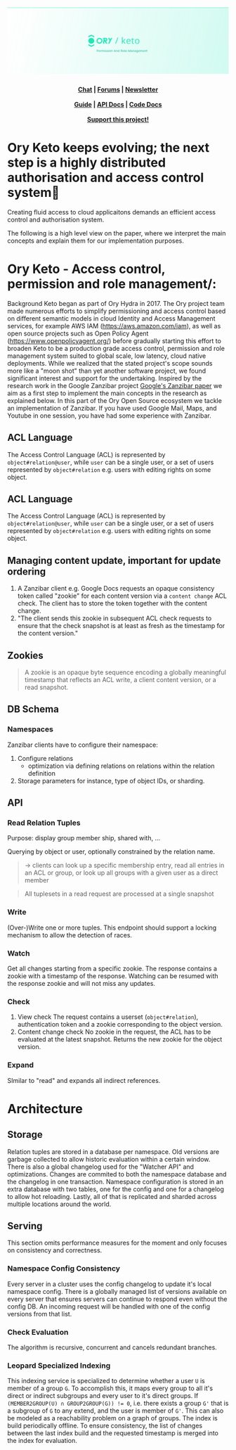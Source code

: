 <h1 align="center"><img src="https://raw.githubusercontent.com/ory/meta/master/static/banners/keto.svg" alt="ORY Keto - Open Source Cloud Native Access Control Server"></h1>

<h4 align="center">    
    <a href="https://www.ory.sh/chat">Chat</a> |
    <a href="https://community.ory.sh/">Forums</a> |
    <a href="http://eepurl.com/di390P">Newsletter</a><br/><br/>
    <a href="https://www.ory.sh/docs/keto/">Guide</a> |
    <a href="https://www.ory.sh/docs/keto/sdk/api">API Docs</a> |
    <a href="https://godoc.org/github.com/ory/keto">Code Docs</a><br/><br/>
    <a href="https://opencollective.com/ory">Support this project!</a>
</h4>

# Ory Keto keeps evolving; the next step is a highly distributed authorisation and access control system:tada:

Creating fluid access to cloud applicaitons demands an efficient access control and authorisation system. 

The following is a high level view on the paper, where we interpret the main concepts and explain them for our implementation purposes.
# Ory Keto - Access control, permission and role management/:
Background
Keto began as part of Ory Hydra in 2017. The Ory project team made numerous efforts to simplify permissioning and access control based on different semantic models in cloud Identity and Access Management services, for example AWS IAM (https://aws.amazon.com/iam), as well as open source projects such as Open Policy Agent (https://www.openpolicyagent.org/) before gradually starting this effort to broaden Keto to be a production grade access control, permission and role management system suited to global scale, low latency, cloud native deployments. While we realized that the stated project's scope sounds more like a "moon shot" than yet another software project, we found significant interest and support for the undertaking.  Inspired by the research work in the Google Zanzibar project
[Google's Zanzibar paper](https://research.google/pubs/pub48190/) we aim as a first step to implement the main concepts in the research as explained below. In this part of the Ory Open Source ecosystem we tackle an implementation of Zanzibar. If you have used Google Mail, Maps, and Youtube in one session, you have had some experience with Zanzibar.

## ACL Language

The Access Control Language (ACL) is represented by `object#relation@user`, while `user` can be a single user,
or a set of users represented by `object#relation` e.g. users with editing rights on some object.
## ACL Language

The Access Control Language (ACL) is represented by `object#relation@user`, while `user` can be a single user,
or a set of users represented by `object#relation` e.g. users with editing rights on some object.

## Managing content update, important for update ordering

1. A Zanzibar client e.g. Google Docs requests an opaque consistency token called "zookie" for each content version via a `content change` ACL check. The client has to store the token together with the content change.
2. "The client sends this zookie in subsequent ACL check requests to ensure that the check snapshot is at least as
fresh as the timestamp for the content version."

## Zookies

> A zookie is an opaque byte sequence encoding a globally meaningful timestamp that reflects an ACL write,
a client content version, or a read snapshot.

## DB Schema

### Namespaces

Zanzibar clients have to configure their namespace:
1. Configure relations
    - optimization via defining relations on relations within the relation definition
2. Storage parameters for instance, type of object IDs, or sharding.

## API

### Read Relation Tuples

Purpose: display group member ship, shared with, ...

Querying by object or user, optionally constrained by the relation name.

> -> clients can look up a specific membership entry, read all entries in an ACL or group, or look up all groups with a given user as a direct member

> All tuplesets in a read request are processed at a single snapshot

### Write

(Over-)Write one or more tuples. This endpoint should support a locking mechanism to allow
the detection of races.

### Watch

Get all changes starting from a specific zookie. The response contains a zookie with a timestamp of the
response. Watching can be resumed with the response zookie and will not miss any updates.

### Check

1. View check
    The request contains a userset (`object#relation`), authentication token and a zookie corresponding to the object version.
2. Content change check
    No zookie in the request, the ACL has to be evaluated at the latest snapshot. Returns the new zookie for the object version.

### Expand

SImilar to "read" and expands all indirect references.

# Architecture

## Storage

Relation tuples are stored in a database per namespace. Old versions are garbage collected to allow historic evaluation within a certain window.
There is also a global changelog used for the "Watcher API" and optimizations. Changes are commited to both the namespace database and the changelog
in one transaction.
Namespace configuration is stored in an extra database with two tables, one for the config and one for a changelog to allow hot
reloading.
Lastly, all of that is replicated and sharded across multiple locations around the world.

## Serving

This section omits performance measures for the moment and only focuses on consistency and correctness.

### Namespace Config Consistency

Every server in a cluster uses the config changelog to update it's local namespace config. There is a globally
managed list of versions available on every server that ensures servers can continue to respond even without the
config DB. An incoming request will be handled with one of the config versions from that list.

### Check Evaluation

The algorithm is recursive, concurrent and cancels redundant branches.

### Leopard Specialized Indexing

This indexing service is specialized to determine whether a user `U` is member of a group `G`.
To accomplish this, it maps every group to all it's direct or indirect subgroups and every user to
it's direct groups. If `(MEMBER2GROUP(U) ∩ GROUP2GROUP(G)) != 0`, i.e. there exists a group `G'` that is a
subgroup of `G` to any extend, and the user is member of `G'`. This can also be modeled as a reachability problem
on a graph of groups.
The index is build periodically offline. To ensure consistency, the list of changes between the last index build and
the requested timestamp is merged into the index for evaluation.
